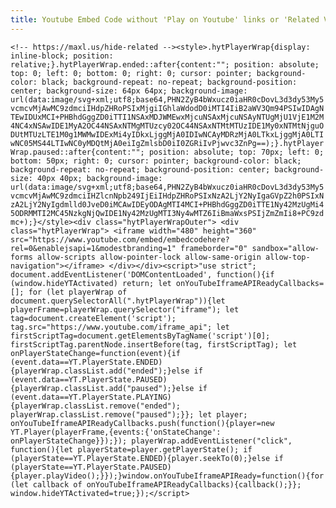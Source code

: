 ```yaml
---
title: Youtube Embed Code without 'Play on Youtube' links or 'Related Videos'
---
```



```` <!-- https://maxl.us/hide-related --><style>.hytPlayerWrap{display: inline-block; position: relative;}.hytPlayerWrap.ended::after{content:""; position: absolute; top: 0; left: 0; bottom: 0; right: 0; cursor: pointer; background-color: black; background-repeat: no-repeat; background-position: center; background-size: 64px 64px; background-image: url(data:image/svg+xml;utf8;base64,PHN2ZyB4bWxucz0iaHR0cDovL3d3dy53My5vcmcvMjAwMC9zdmciIHdpZHRoPSIxMjgiIGhlaWdodD0iMTI4IiB2aWV3Qm94PSIwIDAgNTEwIDUxMCI+PHBhdGggZD0iTTI1NSAxMDJWMEwxMjcuNSAxMjcuNSAyNTUgMjU1VjE1M2M4NC4xNSAwIDE1MyA2OC44NSAxNTMgMTUzcy02OC44NSAxNTMtMTUzIDE1My0xNTMtNjguODUtMTUzLTE1M0g1MWMwIDExMi4yIDkxLjggMjA0IDIwNCAyMDRzMjA0LTkxLjggMjA0LTIwNC05MS44LTIwNC0yMDQtMjA0eiIgZmlsbD0iI0ZGRiIvPjwvc3ZnPg==);}.hytPlayerWrap.paused::after{content:""; position: absolute; top: 70px; left: 0; bottom: 50px; right: 0; cursor: pointer; background-color: black; background-repeat: no-repeat; background-position: center; background-size: 40px 40px; background-image: url(data:image/svg+xml;utf8;base64,PHN2ZyB4bWxucz0iaHR0cDovL3d3dy53My5vcmcvMjAwMC9zdmciIHZlcnNpb249IjEiIHdpZHRoPSIxNzA2LjY2NyIgaGVpZ2h0PSIxNzA2LjY2NyIgdmlld0JveD0iMCAwIDEyODAgMTI4MCI+PHBhdGggZD0iTTE1Ny42MzUgMi45ODRMMTI2MC45NzkgNjQwIDE1Ny42MzUgMTI3Ny4wMTZ6IiBmaWxsPSIjZmZmIi8+PC9zdmc+);}</style><div class="hytPlayerWrapOuter"> <div class="hytPlayerWrap"> <iframe width="480" height="360" src="https://www.youtube.com/embed/embedcodehere?rel=0&enablejsapi=1&modestbranding=1" frameborder="0" sandbox="allow-forms allow-scripts allow-pointer-lock allow-same-origin allow-top-navigation"></iframe> </div></div><script>"use strict"; document.addEventListener('DOMContentLoaded', function(){if (window.hideYTActivated) return; let onYouTubeIframeAPIReadyCallbacks=[]; for (let playerWrap of document.querySelectorAll(".hytPlayerWrap")){let playerFrame=playerWrap.querySelector("iframe"); let tag=document.createElement('script'); tag.src="https://www.youtube.com/iframe_api"; let firstScriptTag=document.getElementsByTagName('script')[0]; firstScriptTag.parentNode.insertBefore(tag, firstScriptTag); let onPlayerStateChange=function(event){if (event.data==YT.PlayerState.ENDED){playerWrap.classList.add("ended");}else if (event.data==YT.PlayerState.PAUSED){playerWrap.classList.add("paused");}else if (event.data==YT.PlayerState.PLAYING){playerWrap.classList.remove("ended"); playerWrap.classList.remove("paused");}}; let player; onYouTubeIframeAPIReadyCallbacks.push(function(){player=new YT.Player(playerFrame,{events:{'onStateChange': onPlayerStateChange}});}); playerWrap.addEventListener("click", function(){let playerState=player.getPlayerState(); if (playerState==YT.PlayerState.ENDED){player.seekTo(0);}else if (playerState==YT.PlayerState.PAUSED){player.playVideo();}});}window.onYouTubeIframeAPIReady=function(){for (let callback of onYouTubeIframeAPIReadyCallbacks){callback();}}; window.hideYTActivated=true;});</script> ````


